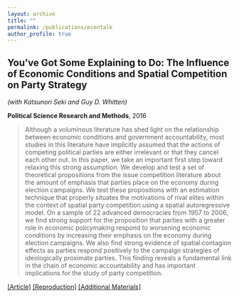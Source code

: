 ```yaml
---
layout: archive
title: ""
permalink: /publications/econtalk
author_profile: true
---
```


## You've Got Some Explaining to Do: The Influence of Economic Conditions and Spatial Competition on Party Strategy

*(with Katsunori Seki and Guy D. Whitten)*

**Political Science Research and Methods**, 2016

> Although a voluminous literature has shed light on the relationship between economic conditions and government accountability, most studies in this literature have implicitly assumed that the actions of competing political parties are either irrelevant or that they cancel each other out. In this paper, we take an important first step toward relaxing this strong assumption. We develop and test a set of theoretical propositions from the issue competition literature about the amount of emphasis that parties place on the economy during election campaigns. We test these propositions with an estimation technique that properly situates the motivations of rival elites within the context of spatial party competition using a spatial autoregressive model. On a sample of 22 advanced democracies from 1957 to 2006, we find strong support for the proposition that parties with a greater role in economic policymaking respond to worsening economic conditions by increasing their emphasis on the economy during election campaigns. We also find strong evidence of spatial contagion effects as parties respond positively to the campaign strategies of ideologically proximate parties. This finding reveals a fundamental link in the chain of economic accountability and has important implications for the study of party competition.

[[Article]](https://doi.org/10.1017/psrm.2015.13) [[Reproduction]](https://doi.org/10.7910/DVN/26347) [[Additional Materials]](..//files/WSW-AM.pdf)
